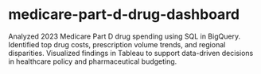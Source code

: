# medicare-part-d-drug-dashboard
Analyzed 2023 Medicare Part D drug spending using SQL in BigQuery. Identified top drug costs, prescription volume trends, and regional disparities. Visualized findings in Tableau to support data-driven decisions in healthcare policy and pharmaceutical budgeting.
